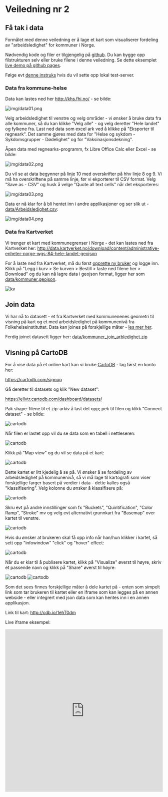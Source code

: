 # Veiledning nr 2

<!-- <link rel="stylesheet" type="text/css" href="css/md.css"> -->

## Få tak i data

Formålet med denne veiledning er å lage et kart som visualiserer fordeling av "arbeidsledighet" for kommuner i Norge. 

Nødvendig kode og filer er tilgjengelig på [github](https://github.com/GeoForum/veiledning02). Du kan bygge opp filstrukturen selv eller bruke filene i denne veiledning. Se dette eksemplet <a href="http://geoforum.github.io/veiledning02/" target="_blank">live demo på github pages</a>.

Følge evt [denne instruks](testserver.md) hvis du vil sette opp lokal test-server.

### Data fra kommune-helse
Data kan lastes ned her http://khs.fhi.no/ - se bilde:

![img/data01.png](img/data01.png)

Velg arbeidsledighet til venstre og velg områder - vi ønsker å bruke data fra alle kommuner, så du kan klikke "Velg alle" - og velg deretter "Hele landet" og fylkene fra. Last ned data som excel ark ved å klikke på "Eksporter til regneark". Det samme gjøres med data for "Helse og sykdom - Sykdomsgrupper - Dødelighet" og for "Vaksinasjonsdekning".

Åpen data med regnearks-programm, fx Libre Office Calc eller Excel - se bilde:

![img/data02.png](img/data02.png)

Du vil se at data begynner på linje 10 med overskrifter på hhv linje 8 og 9. Vi må ha overskriftene på samme linje, før vi ekporterer til CSV format. Velg "Save as - CSV" og husk å velge "Quote all text cells" når det eksporteres:

![img/data03.png](img/data03.png)

Data er nå klar for å bli hentet inn i andre applikasjoner og ser slik ut - [data/Arbeidsledighet.csv](data/Arbeidsledighet.csv):

![img/data04.png](img/data04.png)

### Data fra Kartverket
Vi trenger et kart med kommunegrenser i Norge - det kan lastes ned fra Kartverket her:
http://data.kartverket.no/download/content/administrative-enheter-norge-wgs-84-hele-landet-geojson

For å laste ned fra Kartverket, må du først [opprette ny bruker](http://data.kartverket.no/download/user/register) og logge inn. Klikk på "Legg i kurv > Se kurven > Bestill > laste ned filene her > Download" og du kan nå lagre data i geojson format, ligger her som [data/kommuner.geojson](data/kommuner.geojson).

![kv](img/kv05.png)

## Join data

Vi har nå to datasett - et fra Kartverket med kommunenenes geometri til visning på kart og et med arbeidsledighet på kommunenivå fra Folkehelseinstituttet. Data kan joines på forskjellige måter - [les mer her](join.md).

Ferdig joinet datasett ligger her:
[data/kommuner_join_arbledighet.zip](data/kommuner_join_arbledighet.zip)

## Visning på CartoDB
For å vise data på et online kart kan vi bruke [CartoDB](https://cartodb.com) - lag først en konto her:

https://cartodb.com/signup

Gå deretter til datasets og klik "New dataset":

https://ellvtr.cartodb.com/dashboard/datasets/

Pak shape-filene til et zip-arkiv å last det opp; pek til filen og klikk "Connect dataset" - se bilde:

![cartodb](img/carto01.png)

Når filen er lastet opp vil du se data som en tabell i nettleseren:

![cartodb](img/carto04.png)

Klikk på "Map view" og du vil se data på et kart:

![cartodb](img/carto06.png)

Dette kartet er litt kjedelig å se på. Vi ønsker å se fordeling av arbeidsledighet på kommunenivå, så vi må lage til kartografi som viser forskjellige farger basert på verdier i data - dette kalles også "klassifisering". Velg kolonne du ønsker å klassifisere på: 

![cartodb](img/carto07.png)

Skru evt på andre innstillinger som fx "Buckets", "Quintification", "Color Ramp", "Stroke" mv og velg evt alternativt grunnkart fra "Basemap" over kartet til venstre.

![cartodb](img/carto09.png)

Hvis du ønsker at brukeren skal få opp info når han/hun klikker i kartet, så sett opp "infowindow" "click" og "hover" effect:

![cartodb](img/carto08.png)

Når du er klar til å publisere kartet, klikk på "Visualize" øverst til høyre, skriv et passende navn og klikk på "Share" øverst til høyre:

![cartodb](img/carto10.png) ![cartodb](img/carto11.png)

Som det sees finnes forskjellige måter å dele kartet på - enten som simpelt link som tar brukeren til kartet eller en iframe som kan legges på en annen webside - eller integrert med json data som kan hentes inn i en annen applikasjon.

Link til kart: http://cdb.io/1ehT0dm

Live iframe eksempel:
<iframe width='100%' height='520' frameborder='0' src='https://ellvtr.cartodb.com/viz/34101988-ffb1-11e4-82ca-0e0c41326911/embed_map' allowfullscreen webkitallowfullscreen mozallowfullscreen oallowfullscreen msallowfullscreen></iframe>

